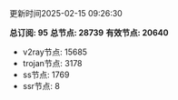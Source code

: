 更新时间2025-02-15 09:26:30

**总订阅: 95**
**总节点: 28739**
**有效节点: 20640**
- v2ray节点: 15685
- trojan节点: 3178
- ss节点: 1769
- ssr节点: 8
